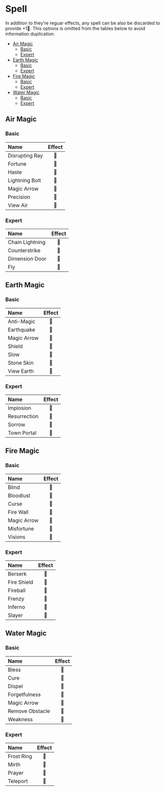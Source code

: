 # Spell

In addition to they're reguar effects, any spell can be also be discarded to provide +1📖. This options is omitted from the tables below to avoid information duplication.

<!-- MarkdownTOC autolink="true" autoanchor="true" -->

- [Air Magic](#air-magic)
	- [Basic](#basic)
	- [Expert](#expert)
- [Earth Magic](#earth-magic)
	- [Basic](#basic-1)
	- [Expert](#expert-1)
- [Fire Magic](#fire-magic)
	- [Basic](#basic-2)
	- [Expert](#expert-2)
- [Water Magic](#water-magic)
	- [Basic](#basic-3)
	- [Expert](#expert-3)

<!-- /MarkdownTOC -->

<a id="air-magic"></a>
## Air Magic

<a id="basic"></a>
### Basic

| Name | Effect |
| :--- | :---: |
| Disrupting Ray | 🚧 |
| Fortune | 🚧 |
| Haste | 🚧 |
| Lightning Bolt | 🚧 |
| Magic Arrow | 🚧 |
| Precision | 🚧 |
| View Air | 🚧 |

<a id="expert"></a>
### Expert

| Name | Effect |
| :--- | :---: |
| Chain Lightning | 🚧 |
| Counterstrike | 🚧 |
| Dimension Door | 🚧 |
| Fly | 🚧 |

<a id="earth-magic"></a>
## Earth Magic

<a id="basic-1"></a>
### Basic

| Name | Effect |
| :--- | :---: |
| Anti-Magic | 🚧 |
| Earthquake | 🚧 |
| Magic Arrow | 🚧 |
| Shield | 🚧 |
| Slow | 🚧 |
| Stone Skin | 🚧 |
| View Earth | 🚧 |

<a id="expert-1"></a>
### Expert

| Name | Effect |
| :--- | :---: |
| Implosion | 🚧 |
| Resurrection | 🚧 |
| Sorrow | 🚧 |
| Town Portal | 🚧 |

<a id="fire-magic"></a>
## Fire Magic

<a id="basic-2"></a>
### Basic

| Name | Effect |
| :--- | :---: |
| Blind | 🚧 |
| Bloodlust | 🚧 |
| Curse | 🚧 |
| Fire Wall | 🚧 |
| Magic Arrow | 🚧 |
| Misfortune | 🚧 |
| Visions | 🚧 |

<a id="expert-2"></a>
### Expert

| Name | Effect |
| :--- | :---: |
| Berserk | 🚧 |
| Fire Shield | 🚧 |
| Fireball | 🚧 |
| Frenzy | 🚧 |
| Inferno | 🚧 |
| Slayer | 🚧 |

<a id="water-magic"></a>
## Water Magic

<a id="basic-3"></a>
### Basic

| Name | Effect |
| :--- | :---: |
| Bless | 🚧 |
| Cure | 🚧 |
| Dispel | 🚧 |
| Forgetfulness | 🚧 |
| Magic Arrow | 🚧 |
| Remove Obstacle | 🚧 |
| Weakness | 🚧 |

<a id="expert-3"></a>
### Expert

| Name | Effect |
| :--- | :---: |
| Frost Ring | 🚧 |
| Mirth | 🚧 |
| Prayer | 🚧 |
| Teleport | 🚧 |
